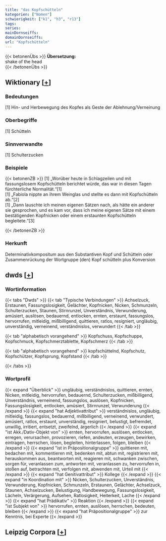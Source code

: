 ```yaml
---
title: "das Kopfschütteln"
kategorien: ["Nomen"]
schwierigkeit: ["k1", "h3", "r13"]
tags:
series:
mainDornseiffs:
domainDornseiffs:
url: "Kopfschütteln"
---
```


{{< betonenÜbs >}}
**Übersetzung:**  
shake  of the head  
{{< /betonenÜbs >}}

## Wiktionary [[+](https://de.wiktionary.org/wiki/Kopfschütteln)]

### Bedeutungen
[1] Hin- und Herbewegung des Kopfes als Geste der Ablehnung/Verneinung  

### Oberbegriffe
[1] Schütteln  

### Sinnverwandte
[1] Schulterzucken  

### Beispiele
{{< betonenZB >}}
[1] „Worüber heute in Schlagzeilen und mit fassungslosem Kopfschütteln berichtet würde, das war in diesen Tagen fürchterliche Normalität.“[1]  
[1] „Fabiola nippte an ihrem Weinglas und stellte es dann mit Kopfschütteln ab.“[2]  
[1] „Dann lauschte ich meinen eigenen Sätzen nach, als hätte ein anderer sie gesprochen, und es kam vor, dass ich meine eigenen Sätze mit einem bestätigenden Kopfnicken oder einem erstaunten Kopfschütteln begleitete.“[3]  

{{< /betonenZB >}}
### Herkunft
Determinativkompositum aus den Substantiven Kopf und Schütteln oder Zusammenrückung der Wortgruppe (den) Kopf schütteln plus Konversion  



## dwds [[+](https://www.dwds.de/wb/Kopfschütteln)]

### Wortinformation
{{< tabs "Dwds" >}}
{{< tab "Typische Verbindungen" >}}
Achselzuck, Erstaunen, Fassungslosigkeit, Gelächter, Kopfnicken, Nicken, Schmunzeln, Schulterzucken, Staunen, Stirnrunzel, Unverständnis, Verwunderung, amüsiert, auslösen, bedauernd, entlocken, ernten, erstaunt, fassungslos, hervorrufen, mitleidig, mißbilligend, quittieren, ratlos, resigniert, ungläubig, unverständig, verneinend, verständnislos, verwundert
{{< /tab >}}

{{< tab "alphabetisch vorangehend" >}}
Kopfschuss, Kopfschuppe, Kopfschmuck, Kopfschmerztablette, Kopfschmerz
{{< /tab >}}

{{< tab "alphabetisch vorangehend" >}}
kopfschüttelnd, Kopfschutz, Kopfschützer, Kopfsprung, Kopfstand
{{< /tab >}}

{{< /tabs >}}

### Wortprofil
{{< expand "Überblick" >}} ungläubig, verständnislos, quittieren, ernten, Nicken, mitleidig, hervorrufen, bedauernd, Schulterzucken, mißbilligend, Unverständnis, verneinend, fassungslos, auslösen, Kopfnicken, Fassungslosigkeit, entlocken, amüsiert, Stirnrunzel, Verwunderung {{< /expand >}}
{{< expand "hat Adjektivattribut" >}} verständnislos, ungläubig, mitleidig, fassungslos, bedauernd, mißbilligend, verneinend, verwundert, amüsiert, ratlos, erstaunt, unverständig, resigniert, belustigt, befremdet, unwillig, irritiert, entsetzt, zweifelnd, ärgerlich {{< /expand >}}
{{< expand "ist Akk./Dativ-Objekt von" >}} ernten, hervorrufen, auslösen, entlocken, erregen, verursachen, provozieren, riefen, andeuten, erzeugen, bewirken, eintragen, herrschen, lösen, begleiten, hinterlassen, folgen, bleiben {{< /expand >}}
{{< expand "ist in Präpositionalgruppe" >}} quittieren mit, bedachen mit, kommentieren mit, bedenken mit, abtun mit, registrieren mit, herauskommen aus, beantworten mit, reagieren mit, schwanken zwischen, sorgen für, veranlassen zum, antworten mit, veranlassen zu, hervorrufen in, stoßen auf, betrachten mit, verfolgen mit, abwenden mit, Urteil mit {{< /expand >}}
{{< expand "hat Genitivattribut" >}} Kollege {{< /expand >}}
{{< expand "in Koordination mit" >}} Nicken, Schulterzucken, Unverständnis, Verwunderung, Kopfnicken, Schmunzeln, Erstaunen, Gelächter, Achselzuck, Staunen, Achselzucken, Belustigung, Handbewegung, Fassungslosigkeit, Lächeln, Verärgerung, Aufsehen, Ratlosigkeit, Heiterkeit, Lache {{< /expand >}}
{{< expand "hat Prädikativ" >}} Reaktion {{< /expand >}}
{{< expand "ist Subjekt von" >}} hervorrufen, ernten, auslösen, herrschen, bedeuten, bleiben {{< /expand >}}
{{< expand "hat Präpositionalgruppe" >}} zur Kenntnis, bei Experte {{< /expand >}}

## Leipzig Corpora [[+](https://corpora.uni-leipzig.de/en/res?word=Kopfschütteln&corpusId=deu_newscrawl-public_2018)]

